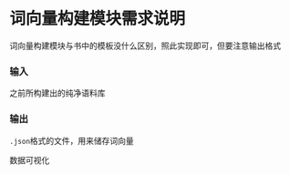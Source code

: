 # 词向量构建模块需求说明

词向量构建模块与书中的模板没什么区别，照此实现即可，但要注意输出格式

### 输入

之前所构建出的纯净语料库

### 输出

`.json`格式的文件，用来储存词向量

数据可视化